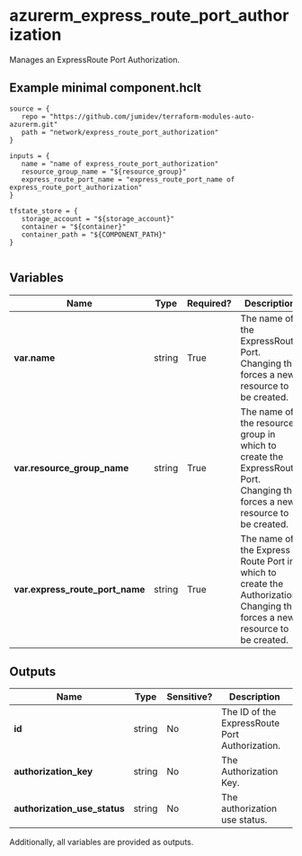# azurerm_express_route_port_authorization

Manages an ExpressRoute Port Authorization.

## Example minimal component.hclt

```hcl
source = {
   repo = "https://github.com/jumidev/terraform-modules-auto-azurerm.git" 
   path = "network/express_route_port_authorization" 
}

inputs = {
   name = "name of express_route_port_authorization" 
   resource_group_name = "${resource_group}" 
   express_route_port_name = "express_route_port_name of express_route_port_authorization" 
}

tfstate_store = {
   storage_account = "${storage_account}" 
   container = "${container}" 
   container_path = "${COMPONENT_PATH}" 
}


```

## Variables

| Name | Type | Required? |  Description |
| ---- | ---- | --------- |  ----------- |
| **var.name** | string | True | The name of the ExpressRoute Port. Changing this forces a new resource to be created. | 
| **var.resource_group_name** | string | True | The name of the resource group in which to create the ExpressRoute Port. Changing this forces a new resource to be created. | 
| **var.express_route_port_name** | string | True | The name of the Express Route Port in which to create the Authorization. Changing this forces a new resource to be created. | 



## Outputs

| Name | Type | Sensitive? | Description |
| ---- | ---- | --------- | --------- |
| **id** | string | No  | The ID of the ExpressRoute Port Authorization. | 
| **authorization_key** | string | No  | The Authorization Key. | 
| **authorization_use_status** | string | No  | The authorization use status. | 

Additionally, all variables are provided as outputs.
